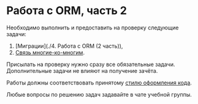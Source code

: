 # Работа с ORM, часть 2

Необходимо выполнить и предоставить на проверку следующие задачи:

1. [Миграции](./4. Работа с ORM (2 часть)),
2. [Связь многие-ко-многим](./m2m-relations).

Присылать на проверку нужно сразу все обязательные задачи. Дополнительные задачи не влияют на получение зачёта.

Работы должны соответствовать принятому [стилю оформления кода](https://github.com/netology-code/codestyle/tree/master/python).

Любые вопросы по решению задач задавайте в чате учебной группы.
